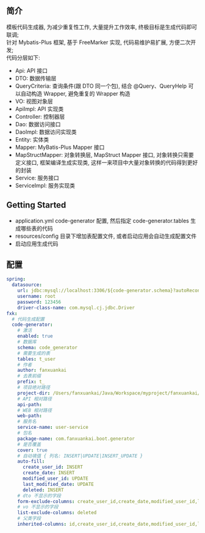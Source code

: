 ## 简介
模板代码生成器, 为减少重复性工作, 大量提升工作效率, 终极目标是生成代码即可联调;  
针对 Mybatis-Plus 框架, 基于 FreeMarker 实现, 代码易维护易扩展, 方便二次开发;  
代码分层如下: 
- Api: API 接口
- DTO: 数据传输层
- QueryCriteria: 查询条件(跟 DTO 同一个包), 结合 @Query、QueryHelp 可以自动构造 Wrapper, 避免重复的 Wrapper 构造
- VO: 视图对象层
- ApiImpl: API 实现类
- Controller: 控制器层
- Dao: 数据访问接口
- DaoImpl: 数据访问实现类
- Entity: 实体类
- Mapper: MyBatis-Plus Mapper 接口
- MapStructMapper: 对象转换层, MapStruct Mapper 接口, 对象转换只需要定义接口, 框架编译生成实现类, 这样一来项目中大量对象转换的代码得到更好的封装
- Service: 服务接口
- ServiceImpl: 服务实现类

## Getting Started
- application.yml code-generator 配置, 然后指定 code-generator.tables 生成哪些表的代码
- resources/config 目录下增加表配置文件, 或者启动应用会自动生成配置文件
- 启动应用生成代码

## 配置
```yml
spring:
  datasource:
    url: jdbc:mysql://localhost:3306/${code-generator.schema}?autoReconnect=true&useUnicode=true&characterEncoding=utf8&zeroDateTimeBehavior=convertToNull&useSSL=false&serverTimezone=Asia/Shanghai
    username: root
    password: 123456
    driver-class-name: com.mysql.cj.jdbc.Driver
fxk:
  # 代码生成配置
  code-generator:
    # 激活
    enabled: true
    # 数据库
    schema: code_generator
    # 需要生成的表
    tables: t_user
    # 作者
    author: fanxuankai
    # 去表前缀
    prefix: t_
    # 项目绝对路径
    project-dir: /Users/fanxuankai/Java/Workspace/myproject/fanxuankai/framework/标准/fxk-boot/fxk-boot-starter-generator-sample
    # API 相对路径
    api-path:
    # WEB 相对路径
    web-path:
    # 服务名
    service-name: user-service
    # 包名
    package-name: com.fanxuankai.boot.generator
    # 是否覆盖
    cover: true
    # 自动填值 { 列名: INSERT|UPDATE|INSERT_UPDATE }
    auto-fill:
      create_user_id: INSERT
      create_date: INSERT
      modified_user_id: UPDATE
      last_modified_date: UPDATE
      deleted: INSERT
    # dto 不显示的字段
    form-exclude-columns: create_user_id,create_date,modified_user_id,last_modified_date,deleted
    # vo 不显示的字段
    list-exclude-columns: deleted
    # 父类字段
    inherited-columns: id,create_user_id,create_date,modified_user_id,last_modified_date,deleted
```